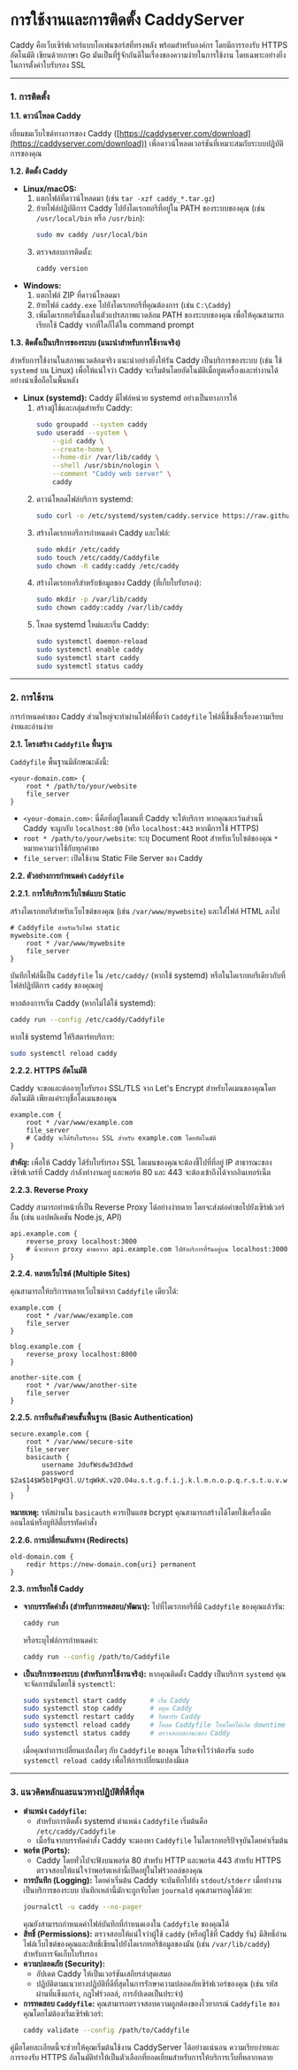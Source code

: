 # การใช้งานและการติดตั้ง CaddyServer

Caddy คือเว็บเซิร์ฟเวอร์แบบโอเพ่นซอร์สที่ทรงพลัง พร้อมสำหรับองค์กร โดยมีการรองรับ HTTPS อัตโนมัติ เขียนด้วยภาษา Go มันเป็นที่รู้จักกันดีในเรื่องของความง่ายในการใช้งาน โดยเฉพาะอย่างยิ่งในการตั้งค่าใบรับรอง SSL

-----

### 1\. การติดตั้ง

**1.1. ดาวน์โหลด Caddy**

เยี่ยมชมเว็บไซต์ทางการของ Caddy ([https://caddyserver.com/download](https://caddyserver.com/download)) เพื่อดาวน์โหลดเวอร์ชันที่เหมาะสมกับระบบปฏิบัติการของคุณ

**1.2. ติดตั้ง Caddy**

  * **Linux/macOS:**
    1.  แตกไฟล์ที่ดาวน์โหลดมา (เช่น `tar -xzf caddy_*.tar.gz`)
    2.  ย้ายไฟล์ปฏิบัติการ Caddy ไปยังไดเรกทอรีที่อยู่ใน PATH ของระบบของคุณ (เช่น `/usr/local/bin` หรือ `/usr/bin`):
        ```bash
        sudo mv caddy /usr/local/bin
        ```
    3.  ตรวจสอบการติดตั้ง:
        ```bash
        caddy version
        ```
  * **Windows:**
    1.  แตกไฟล์ ZIP ที่ดาวน์โหลดมา
    2.  ย้ายไฟล์ `caddy.exe` ไปยังไดเรกทอรีที่คุณต้องการ (เช่น `C:\Caddy`)
    3.  เพิ่มไดเรกทอรีนั้นลงในตัวแปรสภาพแวดล้อม PATH ของระบบของคุณ เพื่อให้คุณสามารถเรียกใช้ Caddy จากที่ใดก็ได้ใน command prompt

**1.3. ติดตั้งเป็นบริการของระบบ (แนะนำสำหรับการใช้งานจริง)**

สำหรับการใช้งานในสภาพแวดล้อมจริง แนะนำอย่างยิ่งให้รัน Caddy เป็นบริการของระบบ (เช่น ใช้ `systemd` บน Linux) เพื่อให้แน่ใจว่า Caddy จะเริ่มต้นโดยอัตโนมัติเมื่อบูตเครื่องและทำงานได้อย่างน่าเชื่อถือในพื้นหลัง

  * **Linux (systemd):**
    Caddy มีไฟล์หน่วย systemd อย่างเป็นทางการให้
    1.  สร้างผู้ใช้และกลุ่มสำหรับ Caddy:
        ```bash
        sudo groupadd --system caddy
        sudo useradd --system \
            --gid caddy \
            --create-home \
            --home-dir /var/lib/caddy \
            --shell /usr/sbin/nologin \
            --comment "Caddy web server" \
            caddy
        ```
    2.  ดาวน์โหลดไฟล์บริการ systemd:
        ```bash
        sudo curl -o /etc/systemd/system/caddy.service https://raw.githubusercontent.com/caddyserver/dist/master/init/caddy.service
        ```
    3.  สร้างไดเรกทอรีการกำหนดค่า Caddy และไฟล์:
        ```bash
        sudo mkdir /etc/caddy
        sudo touch /etc/caddy/Caddyfile
        sudo chown -R caddy:caddy /etc/caddy
        ```
    4.  สร้างไดเรกทอรีสำหรับข้อมูลของ Caddy (ที่เก็บใบรับรอง):
        ```bash
        sudo mkdir -p /var/lib/caddy
        sudo chown caddy:caddy /var/lib/caddy
        ```
    5.  โหลด systemd ใหม่และเริ่ม Caddy:
        ```bash
        sudo systemctl daemon-reload
        sudo systemctl enable caddy
        sudo systemctl start caddy
        sudo systemctl status caddy
        ```

-----

### 2\. การใช้งาน

การกำหนดค่าของ Caddy ส่วนใหญ่จะทำผ่านไฟล์ที่ชื่อว่า `Caddyfile` ไฟล์นี้ขึ้นชื่อเรื่องความเรียบง่ายและอ่านง่าย

**2.1. โครงสร้าง `Caddyfile` พื้นฐาน**

`Caddyfile` พื้นฐานมีลักษณะดังนี้:

```caddy
<your-domain.com> {
    root * /path/to/your/website
    file_server
}
```

  * `<your-domain.com>`: นี่คือที่อยู่โดเมนที่ Caddy จะให้บริการ หากคุณละเว้นส่วนนี้ Caddy จะผูกกับ `localhost:80` (หรือ `localhost:443` หากมีการใช้ HTTPS)
  * `root * /path/to/your/website`: ระบุ Document Root สำหรับเว็บไซต์ของคุณ `*` หมายความว่าใช้กับทุกคำขอ
  * `file_server`: เปิดใช้งาน Static File Server ของ Caddy

**2.2. ตัวอย่างการกำหนดค่า `Caddyfile`**

**2.2.1. การให้บริการเว็บไซต์แบบ Static**

สร้างไดเรกทอรีสำหรับเว็บไซต์ของคุณ (เช่น `/var/www/mywebsite`) และใส่ไฟล์ HTML ลงไป

```caddy
# Caddyfile สำหรับเว็บไซต์ static
mywebsite.com {
    root * /var/www/mywebsite
    file_server
}
```

บันทึกไฟล์นี้เป็น `Caddyfile` ใน `/etc/caddy/` (หากใช้ systemd) หรือในไดเรกทอรีเดียวกับที่ไฟล์ปฏิบัติการ `caddy` ของคุณอยู่

หากต้องการเริ่ม Caddy (หากไม่ได้ใช้ systemd):

```bash
caddy run --config /etc/caddy/Caddyfile
```

หากใช้ systemd ให้รีสตาร์ทบริการ:

```bash
sudo systemctl reload caddy
```

**2.2.2. HTTPS อัตโนมัติ**

Caddy จะขอและต่ออายุใบรับรอง SSL/TLS จาก Let's Encrypt สำหรับโดเมนของคุณโดยอัตโนมัติ เพียงแค่ระบุชื่อโดเมนของคุณ

```caddy
example.com {
    root * /var/www/example.com
    file_server
    # Caddy จะได้รับใบรับรอง SSL สำหรับ example.com โดยอัตโนมัติ
}
```

**สำคัญ:** เพื่อให้ Caddy ได้รับใบรับรอง SSL โดเมนของคุณจะต้องชี้ไปที่ที่อยู่ IP สาธารณะของเซิร์ฟเวอร์ที่ Caddy กำลังทำงานอยู่ และพอร์ต 80 และ 443 จะต้องเข้าถึงได้จากอินเทอร์เน็ต

**2.2.3. Reverse Proxy**

Caddy สามารถทำหน้าที่เป็น Reverse Proxy ได้อย่างง่ายดาย โดยจะส่งต่อคำขอไปยังเซิร์ฟเวอร์อื่น (เช่น แอปพลิเคชัน Node.js, API)

```caddy
api.example.com {
    reverse_proxy localhost:3000
    # นี่จะทำการ proxy คำขอจาก api.example.com ไปยังบริการที่รันอยู่บน localhost:3000
}
```

**2.2.4. หลายเว็บไซต์ (Multiple Sites)**

คุณสามารถให้บริการหลายเว็บไซต์จาก `Caddyfile` เดียวได้:

```caddy
example.com {
    root * /var/www/example.com
    file_server
}

blog.example.com {
    reverse_proxy localhost:8000
}

another-site.com {
    root * /var/www/another-site
    file_server
}
```

**2.2.5. การยืนยันตัวตนขั้นพื้นฐาน (Basic Authentication)**

```caddy
secure.example.com {
    root * /var/www/secure-site
    file_server
    basicauth {
        username JdufWsdw3d3dwd
        password $2a$14$W5b1PqH3l.U/tqWkK.v2O.O4u.s.t.g.f.i.j.k.l.m.n.o.p.q.r.s.t.u.v.w.x.y.z.A.B.C.D.E.F.G.H.I.J.K.L.M.N.O.P.Q.R.S.T.U.V.W.X.Y.Z.0.1.2.3.4.5.6.7.8.9.a.b.c.d.e.f.g.h.i.j.k.l.m.n.o.p.q.r.s.t.u.v.w.x.y.z.0.1.2.3.4.5.6.7.8.9.a.b.c.d.e.f.g.h.i.j.k.l.m.n.o.p.q.r.s.t.u.v.w.x.y.z
    }
}
```

**หมายเหตุ:** รหัสผ่านใน `basicauth` ควรเป็นแฮช bcrypt คุณสามารถสร้างได้โดยใช้เครื่องมือออนไลน์หรือยูทิลิตี้บรรทัดคำสั่ง

**2.2.6. การเปลี่ยนเส้นทาง (Redirects)**

```caddy
old-domain.com {
    redir https://new-domain.com{uri} permanent
}
```

**2.3. การเรียกใช้ Caddy**

  * **จากบรรทัดคำสั่ง (สำหรับการทดสอบ/พัฒนา):**
    ไปที่ไดเรกทอรีที่มี `Caddyfile` ของคุณแล้วรัน:
    ```bash
    caddy run
    ```
    หรือระบุไฟล์การกำหนดค่า:
    ```bash
    caddy run --config /path/to/Caddyfile
    ```
  * **เป็นบริการของระบบ (สำหรับการใช้งานจริง):**
    หากคุณติดตั้ง Caddy เป็นบริการ `systemd` คุณจะจัดการมันโดยใช้ `systemctl`:
    ```bash
    sudo systemctl start caddy      # เริ่ม Caddy
    sudo systemctl stop caddy       # หยุด Caddy
    sudo systemctl restart caddy    # รีสตาร์ท Caddy
    sudo systemctl reload caddy     # โหลด Caddyfile ใหม่โดยไม่เกิด downtime
    sudo systemctl status caddy     # ตรวจสอบสถานะของ Caddy
    ```
    เมื่อคุณทำการเปลี่ยนแปลงใดๆ กับ `Caddyfile` ของคุณ โปรดจำไว้ว่าต้องรัน `sudo systemctl reload caddy` เพื่อให้การเปลี่ยนแปลงมีผล

-----

### 3\. แนวคิดหลักและแนวทางปฏิบัติที่ดีที่สุด

  * **ตำแหน่ง `Caddyfile`:**
      * สำหรับการติดตั้ง systemd ตำแหน่ง `Caddyfile` เริ่มต้นคือ `/etc/caddy/Caddyfile`
      * เมื่อรันจากบรรทัดคำสั่ง Caddy จะมองหา `Caddyfile` ในไดเรกทอรีปัจจุบันโดยค่าเริ่มต้น
  * **พอร์ต (Ports):**
      * Caddy โดยทั่วไปจะฟังบนพอร์ต 80 สำหรับ HTTP และพอร์ต 443 สำหรับ HTTPS ตรวจสอบให้แน่ใจว่าพอร์ตเหล่านี้เปิดอยู่ในไฟร์วอลล์ของคุณ
  * **การบันทึก (Logging):**
    โดยค่าเริ่มต้น Caddy จะบันทึกไปยัง `stdout`/`stderr` เมื่อทำงานเป็นบริการของระบบ บันทึกเหล่านี้มักจะถูกจับโดย `journald` คุณสามารถดูได้ด้วย:
    ```bash
    journalctl -u caddy --no-pager
    ```
    คุณยังสามารถกำหนดค่าไฟล์บันทึกที่กำหนดเองใน `Caddyfile` ของคุณได้
  * **สิทธิ์ (Permissions):**
    ตรวจสอบให้แน่ใจว่าผู้ใช้ `caddy` (หรือผู้ใช้ที่ Caddy รัน) มีสิทธิ์อ่านไฟล์เว็บไซต์ของคุณและสิทธิ์เขียนไปยังไดเรกทอรีข้อมูลของมัน (เช่น `/var/lib/caddy`) สำหรับการจัดเก็บใบรับรอง
  * **ความปลอดภัย (Security):**
      * อัปเดต Caddy ให้เป็นเวอร์ชันเสถียรล่าสุดเสมอ
      * ปฏิบัติตามแนวทางปฏิบัติที่ดีที่สุดในการรักษาความปลอดภัยเซิร์ฟเวอร์ของคุณ (เช่น รหัสผ่านที่แข็งแกร่ง, กฎไฟร์วอลล์, การอัปเดตเป็นประจำ)
  * **การทดสอบ `Caddyfile`:**
    คุณสามารถตรวจสอบความถูกต้องของไวยากรณ์ `Caddyfile` ของคุณโดยไม่ต้องเริ่มเซิร์ฟเวอร์:
    ```bash
    caddy validate --config /path/to/Caddyfile
    ```

คู่มือโดยละเอียดนี้จะช่วยให้คุณเริ่มต้นใช้งาน CaddyServer ได้อย่างแน่นอน ความเรียบง่ายและการรองรับ HTTPS อัตโนมัติทำให้เป็นตัวเลือกที่ยอดเยี่ยมสำหรับการให้บริการเว็บที่หลากหลาย
